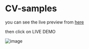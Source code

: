 # CV-samples
you can see the live preview from [here](https://www.free-css.com/free-css-templates/page275/roxy)

then click on LIVE DEMO

![image](https://user-images.githubusercontent.com/87186193/170315986-8d5e0ad8-a3af-42ed-b5e5-5962f7e32e13.png)
